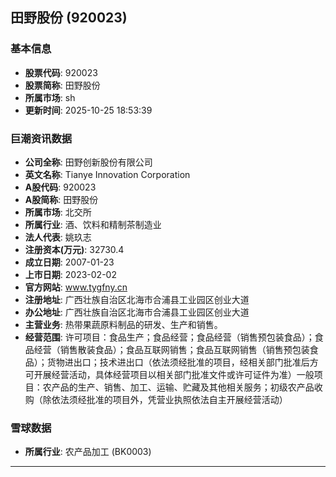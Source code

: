 ## 田野股份 (920023)

### 基本信息

- **股票代码**: 920023
- **股票简称**: 田野股份
- **所属市场**: sh
- **更新时间**: 2025-10-25 18:53:39

### 巨潮资讯数据

- **公司全称**: 田野创新股份有限公司
- **英文名称**: Tianye Innovation Corporation
- **A股代码**: 920023
- **A股简称**: 田野股份
- **所属市场**: 北交所
- **所属行业**: 酒、饮料和精制茶制造业
- **法人代表**: 姚玖志
- **注册资本(万元)**: 32730.4
- **成立日期**: 2007-01-23
- **上市日期**: 2023-02-02
- **官方网站**: www.tygfny.cn
- **注册地址**: 广西壮族自治区北海市合浦县工业园区创业大道
- **办公地址**: 广西壮族自治区北海市合浦县工业园区创业大道
- **主营业务**: 热带果蔬原料制品的研发、生产和销售。
- **经营范围**: 许可项目：食品生产；食品经营；食品经营（销售预包装食品）；食品经营（销售散装食品）；食品互联网销售；食品互联网销售（销售预包装食品）；货物进出口；技术进出口（依法须经批准的项目，经相关部门批准后方可开展经营活动，具体经营项目以相关部门批准文件或许可证件为准）一般项目：农产品的生产、销售、加工、运输、贮藏及其他相关服务；初级农产品收购（除依法须经批准的项目外，凭营业执照依法自主开展经营活动）

### 雪球数据

- **所属行业**: 农产品加工 (BK0003)

---